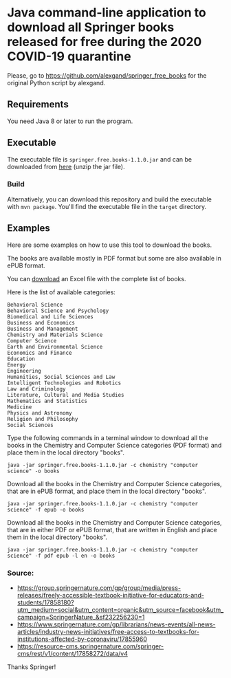 # Java command-line application to download all Springer books released for free during the 2020 COVID-19 quarantine

Please, go to https://github.com/alexgand/springer_free_books for the original Python script by alexgand.

## Requirements

You need Java 8 or later to run the program.

## Executable

The executable file is `springer.free.books-1.1.0.jar` and can be downloaded from [here](http://agustisanchez.net/public/springer.free.books-1.1.0.zip) (unzip the jar file).

### Build

Alternatively, you can download this repository and build the executable with `mvn package`.
You'll find the executable file in the `target` directory.

## Examples


Here are some examples on how to use this tool to download the books.

The books are available mostly in PDF format but some are also available in ePUB format. 

You can [download](https://resource-cms.springernature.com/springer-cms/rest/v1/content/17858272/data/v4) an Excel file 
with the complete list of books.

Here is the list of available categories:

```
Behavioral Science
Behavioral Science and Psychology
Biomedical and Life Sciences
Business and Economics
Business and Management
Chemistry and Materials Science
Computer Science
Earth and Environmental Science
Economics and Finance
Education
Energy
Engineering
Humanities, Social Sciences and Law
Intelligent Technologies and Robotics
Law and Criminology
Literature, Cultural and Media Studies
Mathematics and Statistics
Medicine
Physics and Astronomy
Religion and Philosophy
Social Sciences
```

Type the following commands in a terminal window to download all the books in the Chemistry and Computer Science categories (PDF format) and place them in the local directory "books".

```
java -jar springer.free.books-1.1.0.jar -c chemistry "computer science" -o books
```

Download all the books in the Chemistry and Computer Science categories, that are in ePUB format, and place them in the local directory "books".

```
java -jar springer.free.books-1.1.0.jar -c chemistry "computer science" -f epub -o books
```

Download all the books in the Chemistry and Computer Science categories, that are in either PDF or ePUB format, that are written in English and place them in the local directory "books".

```
java -jar springer.free.books-1.1.0.jar -c chemistry "computer science" -f pdf epub -l en -o books
```


### Source:
* https://group.springernature.com/gp/group/media/press-releases/freely-accessible-textbook-initiative-for-educators-and-students/17858180?utm_medium=social&utm_content=organic&utm_source=facebook&utm_campaign=SpringerNature_&sf232256230=1
* https://www.springernature.com/gp/librarians/news-events/all-news-articles/industry-news-initiatives/free-access-to-textbooks-for-institutions-affected-by-coronaviru/17855960
* https://resource-cms.springernature.com/springer-cms/rest/v1/content/17858272/data/v4

Thanks Springer!

